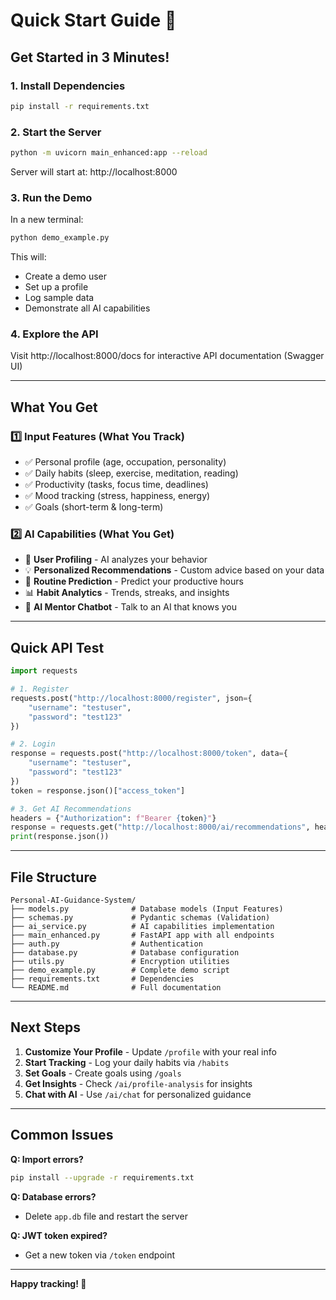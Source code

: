 # Quick Start Guide 🚀

## Get Started in 3 Minutes!

### 1. Install Dependencies
```bash
pip install -r requirements.txt
```

### 2. Start the Server
```bash
python -m uvicorn main_enhanced:app --reload
```

Server will start at: http://localhost:8000

### 3. Run the Demo
In a new terminal:
```bash
python demo_example.py
```

This will:
- Create a demo user
- Set up a profile
- Log sample data
- Demonstrate all AI capabilities

### 4. Explore the API
Visit http://localhost:8000/docs for interactive API documentation (Swagger UI)

---

## What You Get

### 1️⃣ Input Features (What You Track)
- ✅ Personal profile (age, occupation, personality)
- ✅ Daily habits (sleep, exercise, meditation, reading)
- ✅ Productivity (tasks, focus time, deadlines)
- ✅ Mood tracking (stress, happiness, energy)
- ✅ Goals (short-term & long-term)

### 2️⃣ AI Capabilities (What You Get)
- 🤖 **User Profiling** - AI analyzes your behavior
- 💡 **Personalized Recommendations** - Custom advice based on your data
- 🔮 **Routine Prediction** - Predict your productive hours
- 📊 **Habit Analytics** - Trends, streaks, and insights
- 💬 **AI Mentor Chatbot** - Talk to an AI that knows you

---

## Quick API Test

```python
import requests

# 1. Register
requests.post("http://localhost:8000/register", json={
    "username": "testuser",
    "password": "test123"
})

# 2. Login
response = requests.post("http://localhost:8000/token", data={
    "username": "testuser",
    "password": "test123"
})
token = response.json()["access_token"]

# 3. Get AI Recommendations
headers = {"Authorization": f"Bearer {token}"}
response = requests.get("http://localhost:8000/ai/recommendations", headers=headers)
print(response.json())
```

---

## File Structure

```
Personal-AI-Guidance-System/
├── models.py              # Database models (Input Features)
├── schemas.py             # Pydantic schemas (Validation)
├── ai_service.py          # AI capabilities implementation
├── main_enhanced.py       # FastAPI app with all endpoints
├── auth.py                # Authentication
├── database.py            # Database configuration
├── utils.py               # Encryption utilities
├── demo_example.py        # Complete demo script
├── requirements.txt       # Dependencies
└── README.md              # Full documentation
```

---

## Next Steps

1. **Customize Your Profile** - Update `/profile` with your real info
2. **Start Tracking** - Log your daily habits via `/habits`
3. **Set Goals** - Create goals using `/goals`
4. **Get Insights** - Check `/ai/profile-analysis` for insights
5. **Chat with AI** - Use `/ai/chat` for personalized guidance

---

## Common Issues

**Q: Import errors?**
```bash
pip install --upgrade -r requirements.txt
```

**Q: Database errors?**
- Delete `app.db` file and restart the server

**Q: JWT token expired?**
- Get a new token via `/token` endpoint

---

**Happy tracking! 🎯**
